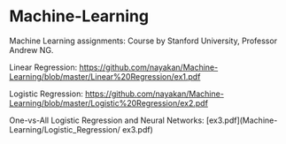 # Machine-Learning
Machine Learning assignments:
Course by Stanford University, Professor Andrew NG.


Linear Regression: https://github.com/nayakan/Machine-Learning/blob/master/Linear%20Regression/ex1.pdf

Logistic Regression: https://github.com/nayakan/Machine-Learning/blob/master/Logistic%20Regression/ex2.pdf

One-vs-All Logistic Regression and Neural Networks: [ex3.pdf](Machine-Learning/Logistic_Regression/ ex3.pdf)
